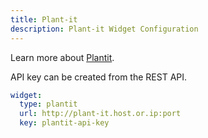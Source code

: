 ```yaml
---
title: Plant-it
description: Plant-it Widget Configuration
---
```


Learn more about [Plantit](https://github.com/MDeLuise/plant-it).

API key can be created from the REST API.

```yaml
widget:
  type: plantit
  url: http://plant-it.host.or.ip:port
  key: plantit-api-key
```

